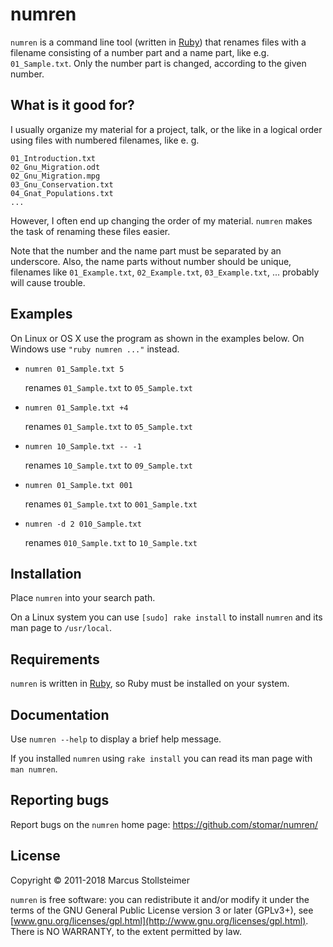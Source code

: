 numren
======

`numren` is a command line tool (written in [Ruby][Ruby])
that renames files with a filename consisting of a number part
and a name part, like e.g. `01_Sample.txt`.
Only the number part is changed, according to the given number.

What is it good for?
--------------------

I usually organize my material for a project, talk, or the like
in a logical order using files with numbered filenames, like e. g.

    01_Introduction.txt
    02_Gnu_Migration.odt
    02_Gnu_Migration.mpg
    03_Gnu_Conservation.txt
    04_Gnat_Populations.txt
    ...

However, I often end up changing the order of my material.
`numren` makes the task of renaming these files easier.

Note that the number and the name part must be separated by an underscore.
Also, the name parts without number should be unique, filenames like
`01_Example.txt`, `02_Example.txt`, `03_Example.txt`, ...
probably will cause trouble.

Examples
--------

On Linux or OS X use the program as shown in the examples below.
On Windows use `"ruby numren ..."` instead.

* `numren 01_Sample.txt 5`

    renames `01_Sample.txt` to `05_Sample.txt`

* `numren 01_Sample.txt +4`

    renames `01_Sample.txt` to `05_Sample.txt`

* `numren 10_Sample.txt -- -1`

    renames `10_Sample.txt` to `09_Sample.txt`

* `numren 01_Sample.txt 001`

    renames `01_Sample.txt` to `001_Sample.txt`

* `numren -d 2 010_Sample.txt`

    renames `010_Sample.txt` to `10_Sample.txt`

Installation
------------

Place `numren` into your search path.

On a Linux system you can use `[sudo] rake install`
to install `numren` and its man page to `/usr/local`.

Requirements
------------

`numren` is written in [Ruby][Ruby], so Ruby must be installed on your system.

Documentation
-------------

Use `numren --help` to display a brief help message.

If you installed `numren` using `rake install` you can read
its man page with `man numren`.

Reporting bugs
--------------

Report bugs on the `numren` home page: <https://github.com/stomar/numren/>

License
-------

Copyright &copy; 2011-2018 Marcus Stollsteimer

`numren` is free software: you can redistribute it and/or modify
it under the terms of the GNU General Public License version 3 or later (GPLv3+),
see [www.gnu.org/licenses/gpl.html](http://www.gnu.org/licenses/gpl.html).
There is NO WARRANTY, to the extent permitted by law.


[Ruby]: http://www.ruby-lang.org/
